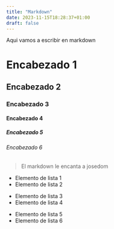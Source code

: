 ```yaml
---
title: "Markdown"
date: 2023-11-15T18:28:37+01:00
draft: false
---
```


Aqui vamos a escribir en markdown

# Encabezado 1
## Encabezado 2
### Encabezado 3
#### Encabezado 4
##### Encabezado 5
###### Encabezado 6

> El markdown le encanta a josedom

- Elemento de lista 1
- Elemento de lista 2
* Elemento de lista 3
* Elemento de lista 4
+ Elemento de lista 5
+ Elemento de lista 6